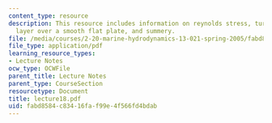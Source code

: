 ```yaml
---
content_type: resource
description: This resource includes information on reynolds stress, turbulent boundary
  layer over a smooth flat plate, and summery.
file: /media/courses/2-20-marine-hydrodynamics-13-021-spring-2005/fabd8584c83416faf99e4f566fd4bdab_lecture18.pdf
file_type: application/pdf
learning_resource_types:
- Lecture Notes
ocw_type: OCWFile
parent_title: Lecture Notes
parent_type: CourseSection
resourcetype: Document
title: lecture18.pdf
uid: fabd8584-c834-16fa-f99e-4f566fd4bdab
---
```

